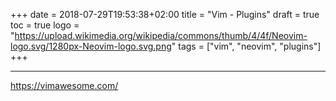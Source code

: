 +++
date = 2018-07-29T19:53:38+02:00
title = "Vim - Plugins"
draft = true
toc = true
logo = "https://upload.wikimedia.org/wikipedia/commons/thumb/4/4f/Neovim-logo.svg/1280px-Neovim-logo.svg.png"
tags = ["vim", "neovim", "plugins"]
+++

---

https://vimawesome.com/
